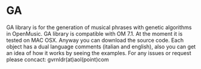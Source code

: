 # GA
GA library is for the generation of musical phrases with genetic algorithms in OpenMusic. GA library is compatible with OM 7.1.  At the moment it is tested on MAC OSX. Anyway you can download the source code. Each object has a dual language comments (italian and english), also you can get an idea of how it works by seeing the examples. For any issues or request please concact: gvrnldr(at)aol(point)com
